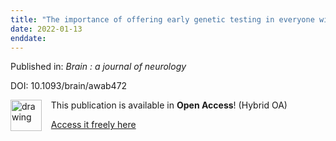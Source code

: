 ```yaml
---
title: "The importance of offering early genetic testing in everyone with amyotrophic lateral sclerosis."
date: 2022-01-13
enddate:
---
```


Published in: *Brain : a journal of neurology*

DOI: 10.1093/brain/awab472

<img src="https://upload.wikimedia.org/wikipedia/commons/thumb/7/77/Open_Access_logo_PLoS_transparent.svg/800px-Open_Access_logo_PLoS_transparent.svg.png" alt="drawing" width="50" align="left"/> &nbsp;&nbsp;&nbsp;This publication is available in **Open Access**! (Hybrid OA)

&nbsp;&nbsp;&nbsp;[Access it freely here](https://academic.oup.com/brain/article-pdf/145/4/1207/43814347/awab472.pdf
)

